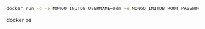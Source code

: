 ```cmd
docker run -d -e MONGO_INITDB_USERNAME=adm -e MONGO_INITDB_ROOT_PASSWORD=123 -p 27017:27017 --name meu-mongo mongo
```

docker ps 
